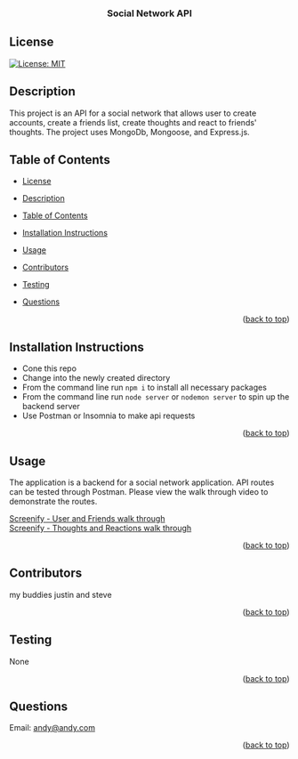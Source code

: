 

<div id="top"></div>
    <h3 align="center">Social Network API</h3>

## License

[![License: MIT](https://img.shields.io/badge/License-MIT-yellow.svg)](https://opensource.org/licenses/MIT)

## Description

This project is an API for a social network that allows user to create accounts, create a friends list, create thoughts and react to friends' thoughts. The project uses MongoDb, Mongoose, and Express.js.

## Table of Contents

- [License](#license)
- [Description](#description)
- [Table of Contents](#table-of-contents)
- [Installation Instructions](#installation-instructions)
- [Usage](#usage)
- [Contributors](#contributors)
- [Testing](#testing)
- [Questions](#questions)

  <p align="right">(<a href="#top">back to top</a>)</p>

## Installation Instructions


  <ul><li>Cone this repo </li><li>Change into the newly created directory</li><li>From the command line run <code>npm i</code> to install all necessary packages</li><li>From the command line run <code>node server</code> or <code>nodemon server</code> to spin up the backend server</li><li>Use Postman or Insomnia to make api requests</li></ul>
  
  <p align="right">(<a href="#top">back to top</a>)</p>
  
  ## Usage
     
  The application is a backend for a social network application.  API routes can be tested through Postman.  Please view the walk through video to demonstrate the routes.

[Screenify - User and Friends walk through](https://drive.google.com/file/d/1SJxNVp7uAe2v2wANd1BYrJM-exXTkhfv/view?usp=sharing)  
 [Screenify - Thoughts and Reactions walk through](https://drive.google.com/file/d/1SJxNVp7uAe2v2wANd1BYrJM-exXTkhfv/view?usp=sharing)

  <p align="right">(<a href="#top">back to top</a>)</p>
  
    
  ## Contributors
  my buddies justin and steve

  <p align="right">(<a href="#top">back to top</a>)</p>

## Testing

None

  <p align="right">(<a href="#top">back to top</a>)</p>

## Questions



Email: [andy@andy.com](andy@andy.com)

<p align="right">(<a href="#top">back to top</a>)</p>
